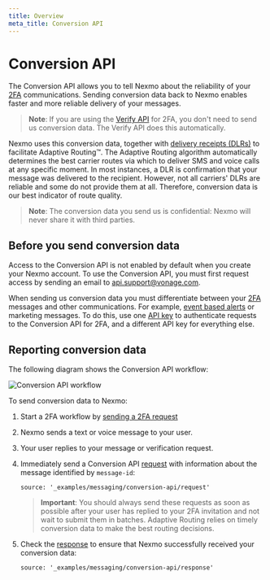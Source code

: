 ```yaml
---
title: Overview
meta_title: Conversion API
---
```


# Conversion API

The Conversion API allows you to tell Nexmo about the reliability of your [2FA](/messaging/us-short-codes/guides/2fa/) communications. Sending conversion data back to Nexmo enables faster and more reliable delivery of your messages.

> **Note**: If you are using the [Verify API](/verify/overview) for 2FA, you don't need to send us conversion data. The Verify API does this automatically.

Nexmo uses this conversion data, together with [delivery receipts (DLRs)](/messaging/sms/guides/delivery-receipts) to facilitate Adaptive Routing™. The Adaptive Routing algorithm automatically determines the best carrier routes via which to deliver SMS and voice calls at any specific moment. In most instances, a DLR is confirmation that your message was delivered to the recipient. However, not all carriers' DLRs are reliable and some do not provide them at all. Therefore, conversion data is our best indicator of route quality.

> **Note**: The conversion data you send us is confidential: Nexmo will never share it with third parties.

## Before you send conversion data

Access to the Conversion API is not enabled by default when you create your Nexmo account. To use the Conversion API, you must first request access by sending an email to [api.support@vonage.com](mailto:api.support@vonage.com).

When sending us conversion data you must differentiate between your [2FA](/messaging/us-short-codes/guides/2fa) messages and other communications. For example, [event based alerts](/messaging/us-short-codes/guides/alerts) or marketing messages. To do this, use one [API key](/api/conversion) to authenticate requests to the Conversion API for 2FA, and a different API key for everything else.

## Reporting conversion data

The following diagram shows the Conversion API workflow:

![Conversion API workflow](/assets/images/workflow_conversion_api.svg)

To send conversion data to Nexmo:

1. Start a 2FA workflow by [sending a 2FA request](/messaging/us-short-codes/guides/2fa#implementing-the-two-factor-authentication-api-workflow)

2. Nexmo sends a text or voice message to your user.

3. Your user replies to your message or verification request.

4. Immediately send a Conversion API [request](/api/conversion#request) with information about the message identified by `message-id`:

    ```tabbed_examples
    source: '_examples/messaging/conversion-api/request'
    ```
    > **Important**: You should always send these requests as soon as possible after your user has replied to your 2FA invitation and not wait to submit them in batches. Adaptive Routing relies on timely conversion data to make the best routing decisions.

5. Check the [response](/api/conversion#response) to ensure that Nexmo successfully received your conversion data:

    ```tabbed_examples
    source: '_examples/messaging/conversion-api/response'
    ```
